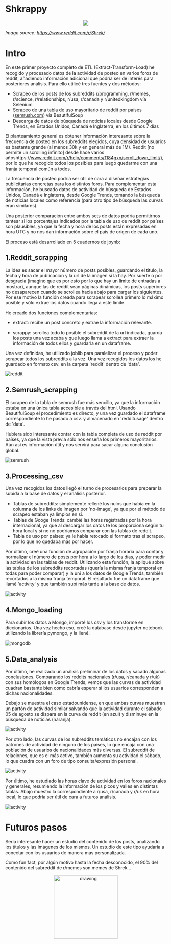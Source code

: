 # Shkrappy

<p align="center">
  <img src="images/scrappy.png">
</p>

_Image source: https://www.reddit.com/r/Shrek/_

# Intro

En este primer proyecto completo de ETL (Extract-Transform-Load) he recogido y procesado datos de la actividad de posteo en varios foros de reddit, añadiendo información adicional que podría ser de interés para posteriores análisis. Para ello utilicé tres fuentes y dos métodos:

+ Scrapeo de los posts de los subreddits r/programming, r/memes, r/science, r/relationships, r/usa, r/canada y r/unitedkingdom vía Selenium
+ Scrapeo de una tabla de uso mayoritario de reddit por países ([semrush.com](https://www.semrush.com/website/reddit.com/overview/)) vía BeautifulSoup
+ Descarga de datos de búsqueda de noticias locales desde Google Trends, en Estados Unidos, Canadá e Inglaterra, en los últimos 7 días

El planteamiento general es obtener información interesante sobre la frecuencia de posteo en los subreddits elegidos, cuya densidad de usuarios es bastante grande (al menos 30k y en general más de 1M). Reddit [no permite un scrolling infinito] desde hace varios añoshttps://www.reddit.com/r/help/comments/1184gxn/scroll_down_limit/), por lo que he recogido todos los posibles para luego quedarme con una franja temporal común a todos.

La frecuencia de posteo podría ser útil de cara a diseñar estrategias publicitarias concretas para los distintos foros. Para complementar esta información, he buscado datos de actividad de búsqueda de Estados Unidos, Canadá e Inglaterra, desde Google Trends, tomando la búsqueda de noticias locales como referencia (para otro tipo de búsqueda las curvas eran similares). 

Una posterior comparación entre ambos sets de datos podría permitirnos tantear si los porcentajes indicados por la tabla de uso de reddit por países son plausibles, ya que la fecha y hora de los posts están expresadas en hora UTC y no nos dan información sobre el país de origen de cada uno.

El proceso está desarrollado en 5 cuadernos de jpynb:

## 1.Reddit_scrapping

La idea es sacar el mayor número de posts posibles, guardando el título, la fecha y hora de publicación y la url de la imagen si la hay. Por suerte o por desgracia (imagino que es por esto por lo que hay un límite de entradas a mostrar), aunque las de reddit sean páginas dinámicas, los posts superiores no desaparecen cuando se scrollea hacia abajo para cargar los siguientes. Por ese motivo la función creada para scrapear scrollea primero lo máximo posible y sólo extrae los datos cuando llega a este límite.

He creado dos funciones complementarias:

+ extract: recibe un post concreto y extrae la información relevante.

+ scrappy: scrollea todo lo posible el subreddit de la url indicada, guarda los posts una vez acaba y que luego llama a extract para extraer la información de todos ellos y guardarla en un dataframe.


Una vez definidas, he utilizado joblib para paralelizar el proceso y poder scrapear todos los subreddits a la vez. Una vez recogidos los datos los he guardado en formato csv. en la carpeta 'reddit' dentro de 'data'.

![reddit](images/reddit.png)

## 2.Semrush_scrapping

El scrapeo de la tabla de semrush fue más sencillo, ya que la información estaba en una única tabla accesible a través del html. Usando BeautifulSoup el procedimiento es directo, y una vez guardado el dataframe correspondiente lo he pasado a csv. y almacenado en 'redditusage' dentro de 'data'.

Hubiera sido interesante contar con la tabla completa de uso de reddit por países, ya que la vista previa sólo nos enseña los primeros mayoritarios. Aún así es información útil y nos servirá para sacar alguna conclusión global.

![semrush](images/sem.png)


## 3.Processing_csv

Una vez recogidos los datos llegó el turno de procesarlos para preparar la subida a la base de datos y el análisis posterior. 

+ Tablas de subreddits: simplemente rellené los nulos que había en la columna de los links de imagen por 'no-image', ya que por el método de scrapeo estaban ya limpios en sí.
+ Tablas de Googe Trends: cambié las horas registradas por la hora internacional, ya que al descargar los datos te los proporciona según tu hora local y si no no podríamos comparar con las tablas de reddit.
+ Tabla de uso por países: ya le había retocado el formato tras el scrapeo, por lo que no quedaba más por hacer.

Por último, creé una función de agrupación por franja horaria para contar y normalizar el número de posts por hora a lo largo de los días, y poder medir la actividad en las tablas de reddit. Utilizando esta función, la apliqué sobre las tablas de los subreddits recortadas (quería la misma franja temporal en todas para poder comparar) y la uní a los datos de Google Trends, también recortados a la misma franja temporal. El resultado fue un dataframe que llamé 'activity' y que también subí más tarde a la base de datos.

![activity](images/activity.png)


## 4.Mongo_loading

Para subir los datos a Mongo, importé los csv y los transformé en diccionarios. Una vez hecho eso, creé la database desde jupyter notebook utilizando la librería pymongo, y la llené.

![mongodb](images/mongodb.png)


## 5.Data_analysis

Por último, he realizado un análisis preliminar de los datos y sacado algunas conclusiones. Comparando los reddits nacionales (r/usa, r/canada y r/uk) con sus homólogos en Google Trends, vemos que las curvas de actividad cuadran bastante bien como cabría esperar si los usuarios corresponden a dichas nacionalidades. 

Debajo se muestra el caso estadounidense, en que ambas curvas muestran un partón de actividad similar salvando que la actividad durante el sábado 05 de agosto se dispara en la curva de reddit (en azul) y disminuye en la búsqueda de noticias (naranja).

![activity](images/one.png)

Por otro lado, las curvas de los subreddits temáticos no encajan con los patrones de actividad de ninguno de los países, lo que encaja con una población de usuarios de nacionalidades más diversas. El subreddit de relaciones, que es el más activo, también aumenta su actividad el sábado, lo que cuadra con un foro de tipo consulta/expresión personal.

![activity](images/two.png)

Por último, he estudiado las horas clave de actividad en los foros nacionales y generales, resumiendo la información de los picos y valles en distintas tablas. Abajo muestro la correspondiente a r/usa, r/canada y r/uk en hora local, lo que podría ser útil de cara a futuros análisis.

![activity](images/three.png)


# Futuros pasos

Sería interesante hacer un estudio del contenido de los posts, analizando los títulos y las imágenes de los mismos. Un estudio de este tipo ayudaría a conectar con los usuarios de manera más personalizada. 

Como fun fact, por algún motivo hasta la fecha desconocido, el 90% del contenido del subreddit de r/memes son memes de Shrek...

<p align="center">
  <img src="images/shrek.jpg" alt="drawing" width="200">
</p>
